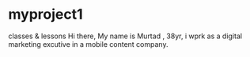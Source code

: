 # myproject1
classes &amp; lessons
Hi there, My name is Murtad , 38yr, i wprk as a digital marketing excutive in a mobile content company. 

